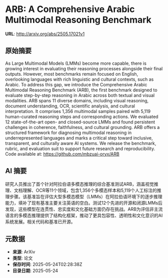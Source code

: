 # ARB: A Comprehensive Arabic Multimodal Reasoning Benchmark

**URL**: http://arxiv.org/abs/2505.17021v1

## 原始摘要

As Large Multimodal Models (LMMs) become more capable, there is growing
interest in evaluating their reasoning processes alongside their final outputs.
However, most benchmarks remain focused on English, overlooking languages with
rich linguistic and cultural contexts, such as Arabic. To address this gap, we
introduce the Comprehensive Arabic Multimodal Reasoning Benchmark (ARB), the
first benchmark designed to evaluate step-by-step reasoning in Arabic across
both textual and visual modalities. ARB spans 11 diverse domains, including
visual reasoning, document understanding, OCR, scientific analysis, and
cultural interpretation. It comprises 1,356 multimodal samples paired with
5,119 human-curated reasoning steps and corresponding actions. We evaluated 12
state-of-the-art open- and closed-source LMMs and found persistent challenges
in coherence, faithfulness, and cultural grounding. ARB offers a structured
framework for diagnosing multimodal reasoning in underrepresented languages and
marks a critical step toward inclusive, transparent, and culturally aware AI
systems. We release the benchmark, rubric, and evaluation suit to support
future research and reproducibility. Code available at:
https://github.com/mbzuai-oryx/ARB


## AI 摘要

研究人员推出了首个针对阿拉伯语多模态推理的综合基准测试ARB，涵盖视觉推理、文档理解、OCR等11个领域，包含1,356个多模态样本和5,119个人工标注的推理步骤。该基准旨在评估大型多模态模型（LMMs）在阿拉伯语环境下的逐步推理能力，填补了现有基准主要关注英语的空白。测试12个先进的开源和闭源LMMs后发现，这些模型在连贯性、忠实度和文化基础方面仍存在挑战。ARB为评估非主流语言的多模态推理提供了结构化框架，推动了更具包容性、透明性和文化意识的AI系统发展。相关代码和基准已开源。

## 元数据

- **来源**: ArXiv
- **类型**: 论文
- **保存时间**: 2025-05-24T02:28:38Z
- **目录日期**: 2025-05-24
